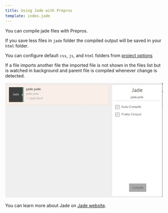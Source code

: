 ```yaml
---
title: Using Jade with Prepros
template: index.jade
---
```



You can compile jade files with Prepros.

If you save less files in `jade` folder the compiled output will be saved in your `html` folder.

You can configure default `css`, `js`, and `html` folders from [project options](projects.html)

If a file imports another file the imported file is not shown in the files list but is watched in background and parent file is compiled whenever change is detected.

![Jade](img/jade/jade.jpg)


You can learn more about Jade on [Jade website](http://jade-lang.org).